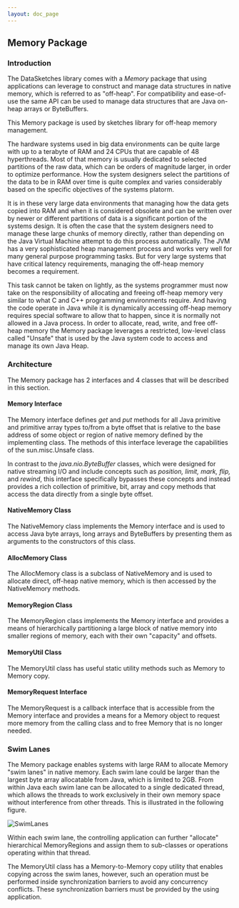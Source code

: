 ```yaml
---
layout: doc_page
---
```


## Memory Package

### Introduction
The DataSketches library comes with a <i>Memory</i> package that using applications can leverage 
to construct and manage data structures in native memory, which is referred to as "off-heap". 
For compatibility and ease-of-use the same API can be used to manage data structures that are 
Java on-heap arrays or ByteBuffers. 

This Memory package is used by sketches library for off-heap memory management. 

The hardware systems used in big data environments can be quite large with up to a terabyte 
of RAM and 24 CPUs that are capable of 48 hyperthreads. 
Most of that memory is usually dedicated to selected partitions of the raw data, which can be orders of 
magnitude larger, in order to optimize performance. 
How the system designers select the partitions of the data to be in RAM over time is quite complex 
and varies considerably based on the specific objectives of the systems platorm. 

It is in these very large data environments that managing how the data gets copied into RAM and 
when it is considered obsolete and can be written 
over by newer or different partitions of data is a significant portion of the systems design. 
It is often the case that the system designers need to manage these large chunks of memory directly, 
rather than depending on the Java Virtual Machine attempt to do this process automatically. 
The JVM has a very sophisticated heap management process and works very well for many general purpose programming tasks. 
But for very large systems that have critical latency requirements, managing the off-heap memory becomes a requirement.

This task cannot be taken on lightly, as the systems programmer must now take on the responsibility of 
allocating and freeing off-heap memory very similar to what C and C++ programming environments require. 
And having the code operate in Java while it is dynamically accessing off-heap memory requires special 
software to allow that to happen, since it is normally not allowed in a Java process.
In order to allocate, read, write, and free off-heap memory the Memory package leverages a restricted, 
low-level class called "Unsafe" that is used by the Java system code to access and manage its own Java Heap. 

### Architecture
The Memory package has 2 interfaces and 4 classes that will be described in this section.

#### Memory Interface
The Memory interface defines <i>get</i> and <i>put</i> methods for all Java primitive and 
primitive array types to/from a byte offset that is relative to the base address of some 
object or region of native memory defined by the implementing class.
The methods of this interface leverage the capabilities of the sun.misc.Unsafe class.

In contrast to the <i>java.nio.ByteBuffer</i> classes, which were designed for native 
streaming I/O and include concepts such as <i>position, limit, mark, flip,</i> and <i>rewind</i>, 
this interface specifically bypasses these concepts and instead provides a rich collection of 
primitive, bit, array and copy methods that access the data directly from a single byte offset. 

#### NativeMemory Class
The NativeMemory class implements the Memory interface and is used to access Java byte arrays, 
long arrays and ByteBuffers by presenting them as arguments to the constructors of this class.

#### AllocMemory Class
The AllocMemory class is a subclass of NativeMemory and is used to allocate direct, off-heap native memory, which is then 
accessed by the NativeMemory methods. 

#### MemoryRegion Class
The MemoryRegion class implements the Memory interface and provides a means of hierarchically partitioning a large block of native memory into 
smaller regions of memory, each with their own "capacity" and offsets. 

#### MemoryUtil Class
The MemoryUtil class has useful static utility methods such as Memory to Memory copy.

#### MemoryRequest Interface
The MemoryRequest is a callback interface that is accessible from the Memory interface and provides a means for a Memory object to request more memory from the calling class and to free Memory that is no longer needed. 

### Swim Lanes

The Memory package enables systems with large RAM to allocate Memory "swim lanes" in native memory. 
Each swim lane could be larger than the largest byte array allocatable from Java, which is limited to 2GB. 
From within Java each swim lane can be allocated to a single dedicated thread, 
which allows the threads to work exclusively in their own memory space without interference from other threads.
This is illustrated in the following figure.

<img class="doc-img-full" src="{{site.docs_img_dir}}SwimLanes.png" alt="SwimLanes" />

Within each swim lane, the controlling application can further "allocate" hierarchical MemoryRegions and 
assign them to sub-classes or operations operating within that thread. 

The MemoryUtil class has a Memory-to-Memory copy utility that enables copying across the swim lanes, 
however, such an operation must be performed inside synchronization barriers to avoid any concurrency conflicts.
These synchronization barriers must be provided by the using application.





